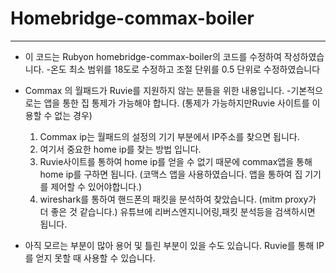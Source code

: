 # Homebridge-commax-boiler
---
- 이 코드는 Rubyon homebridge-commax-boiler의 코드를 수정하여 작성하였습니다.
  -온도 최소 범위를 18도로 수정하고 조절 단위를 0.5 단위로 수정하였습니다

- Commax 의 월패드가 Ruvie를 지원하지 않는 분들을 위한 내용입니다.
  -기본적으로는 앱을 통한 집 통제가 가능해야 합니다. (통제가 가능하지만Ruvie 사이트를 이용할 수 없는 경우)
  1. Commax ip는 월패드의 설정의 기기 부분에서 IP주소를 찾으면 됩니다.
  2. 여기서 중요한 home ip를 찾는 방법 입니다.
    1. Ruvie사이트를 통하여 home ip를 얻을 수 없기 때문에 commax앱을 통해 home ip를 구하면 됩니다. (코맥스 앱을 사용하였습니다. 앱을 통하여 집 기기를 제어할 수 있어야합니다.)
    2. wireshark를 통하여 핸드폰의 패킷을 분석하여 찾았습니다. (mitm proxy가 더 좋은 것 같습니다.) 유튜브에 리버스엔지니어링,패킷 분석등을 검색하시면 됩니다.
- 아직 모르는 부분이 많아 용어 및 틀린 부분이 있을 수도 있습니다. Ruvie를 통해 IP를 얻지 못할 때 사용할 수 있습니다.
